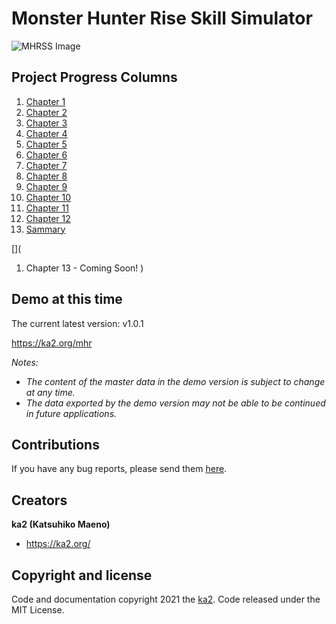 # Monster Hunter Rise Skill Simulator

![MHRSS Image](https://ka2.org/assets/2021/06/mhrss_pv_main_1.png)

## Project Progress Columns

1. [Chapter 1](https://ka2.org/lets-create-a-skill-simulator-for-monster-hunter-rise)
1. [Chapter 2](https://ka2.org/mhrise-skill-simulator-creation-chapter-2)
1. [Chapter 3](https://ka2.org/mhrise-skill-simulator-creation-chapter-3)
1. [Chapter 4](https://ka2.org/mhrise-skill-simulator-creation-chapter-4)
1. [Chapter 5](https://ka2.org/mhrise-skill-simulator-creation-chapter-5)
1. [Chapter 6](https://ka2.org/mhrise-skill-simulator-creation-chapter-6)
1. [Chapter 7](https://ka2.org/mhrise-skill-simulator-creation-chapter-7)
1. [Chapter 8](https://ka2.org/mhrise-skill-simulator-creation-chapter-8)
1. [Chapter 9](https://ka2.org/mhrise-skill-simulator-creation-chapter-9)
1. [Chapter 10](https://ka2.org/mhrise-skill-simulator-creation-chapter-10)
1. [Chapter 11](https://ka2.org/mhrise-skill-simulator-creation-chapter-11)
1. [Chapter 12](https://ka2.org/mhrise-skill-simulator-creation-chapter-12)
1. [Sammary](https://ka2.org/monster-hunter-rise-skill-simulator)

[](
1. Chapter 13 - Coming Soon!
)


## Demo at this time

The current latest version: v1.0.1

<https://ka2.org/mhr>

*Notes:*
- *The content of the master data in the demo version is subject to change at any time.*
- *The data exported by the demo version may not be able to be continued in future applications.*

## Contributions

If you have any bug reports, please send them [here](https://github.com/ka215/mhr-skill-simulator/issues).

## Creators

**ka2 (Katsuhiko Maeno)**

- <https://ka2.org/>

## Copyright and license

Code and documentation copyright 2021 the [ka2](https://ka2.org/). Code released under the MIT License.

